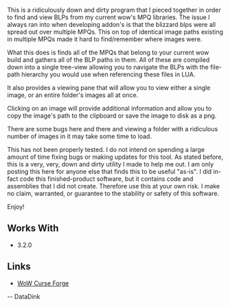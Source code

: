 This is a ridiculously down and dirty program that I pieced together in order to find and view BLPs from my current wow's MPQ libraries. The issue I always ran into when developing addon's is that the blizzard blps were all spread out over multiple MPQs. This on top of identical image paths existing in multiple MPQs made it hard to find/remember where images were.

What this does is finds all of the MPQs that belong to your current wow build and gathers all of the BLP paths in them. All of these are compiled down into a single tree-view allowing you to navigate the BLPs with the file-path hierarchy you would use when referencing these files in LUA.

It also provides a viewing pane that will allow you to view either a single image, or an entire folder's images all at once.

Clicking on an image will provide additional information and allow you to copy the image's path to the clipboard or save the image to disk as a png.

There are some bugs here and there and viewing a folder with a ridiculous number of images in it may take some time to load.

This has not been properly tested. I do not intend on spending a large amount of time fixing bugs or making updates for this tool. As stated before, this is a very, very, down and dirty utility I made to help me out. I am only posting this here for anyone else that finds this to be useful "as-is". I did in-fact code this finished-product software, but it contains code and assemblies that I did not create. Therefore use this at your own risk. I make no claim, warranted, or guarantee to the stability or safety of this software.

Enjoy!

## Works With
* 3.2.0

## Links
* [WoW Curse Forge](http://wow.curseforge.com/addons/quickblp/)

-- DataDink